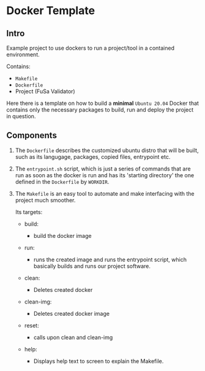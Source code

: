 # Docker Template
## Intro
Example project to use dockers to run a project/tool in a contained environment.

Contains:
- `Makefile`
- `Dockerfile`
- Project (FuSa Validator)

Here there is a template on how to build a **minimal** `Ubuntu 20.04` Docker that contains
only the necessary packages to build, run and deploy the project in question.

## Components

1. The `Dockerfile` describes the customized ubuntu distro that will be built, such as its
langugage, packages, copied files, entrypoint etc.

2. The `entrypoint.sh` script, which is just a series of commands that are run as soon as
   the docker is run and has its 'starting directory' the one defined in the `Dockerfile`
   by `WORKDIR`.

3. The `Makefile` is an easy tool to automate and make interfacing with the project much
   smoother.

   Its targets:
    - build:
        - build the docker image

    - run:
        - runs the created image and runs the entrypoint script, which basically builds
            and runs our project software.

    - clean:
        - Deletes created docker

    - clean-img:
        - Deletes created docker image

    - reset:
        - calls upon clean and clean-img

    - help:
        - Displays help text to screen to explain the Makefile.

